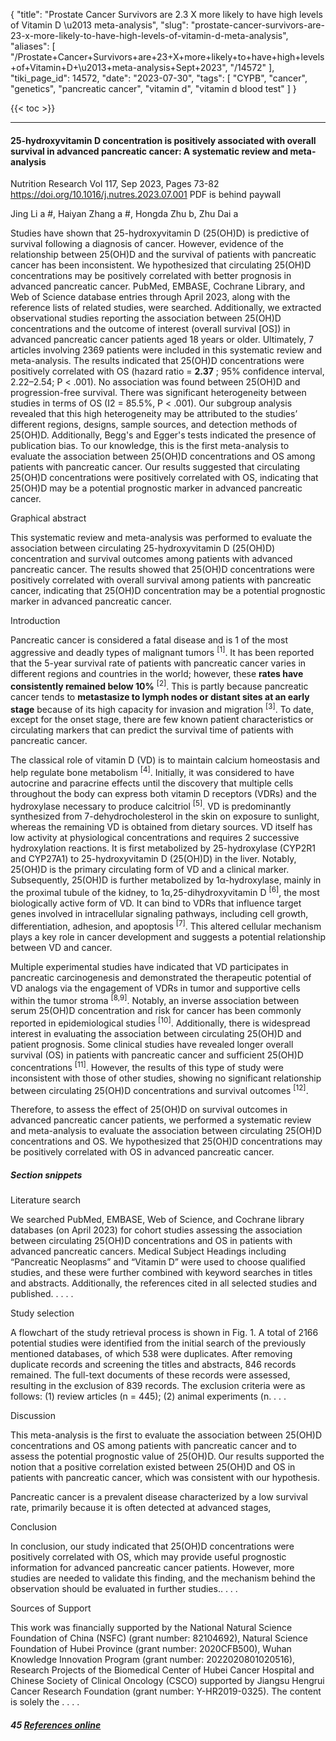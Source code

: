{
    "title": "Prostate Cancer Survivors are 2.3 X more likely to have high levels of Vitamin D \u2013 meta-analysis",
    "slug": "prostate-cancer-survivors-are-23-x-more-likely-to-have-high-levels-of-vitamin-d-meta-analysis",
    "aliases": [
        "/Prostate+Cancer+Survivors+are+23+X+more+likely+to+have+high+levels+of+Vitamin+D+\u2013+meta-analysis+Sept+2023",
        "/14572"
    ],
    "tiki_page_id": 14572,
    "date": "2023-07-30",
    "tags": [
        "CYPB",
        "cancer",
        "genetics",
        "pancreatic cancer",
        "vitamin d",
        "vitamin d blood test"
    ]
}


{{< toc >}} 

---

#### 25-hydroxyvitamin D concentration is positively associated with overall survival in advanced pancreatic cancer: A systematic review and meta-analysis

Nutrition Research Vol 117, Sep 2023, Pages 73-82 https://doi.org/10.1016/j.nutres.2023.07.001 PDF is behind paywall

Jing Li a #, Haiyan Zhang a #, Hongda Zhu b, Zhu Dai a

Studies have shown that 25-hydroxyvitamin D (25(OH)D) is predictive of survival following a diagnosis of cancer. However, evidence of the relationship between 25(OH)D and the survival of patients with pancreatic cancer has been inconsistent. We hypothesized that circulating 25(OH)D concentrations may be positively correlated with better prognosis in advanced pancreatic cancer. PubMed, EMBASE, Cochrane Library, and Web of Science database entries through April 2023, along with the reference lists of related studies, were searched. Additionally, we extracted observational studies reporting the association between 25(OH)D concentrations and the outcome of interest (overall survival <span>[OS]</span>) in advanced pancreatic cancer patients aged 18 years or older. Ultimately, 7 articles involving 2369 patients were included in this systematic review and meta-analysis. The results indicated that 25(OH)D concentrations were positively correlated with OS (hazard ratio = **2.37** ; 95% confidence interval, 2.22–2.54; P < .001). No association was found between 25(OH)D and progression-free survival. There was significant heterogeneity between studies in terms of OS (I2 = 85.5%, P < .001). Our subgroup analysis revealed that this high heterogeneity may be attributed to the studies’ different regions, designs, sample sources, and detection methods of 25(OH)D. Additionally, Begg's and Egger's tests indicated the presence of publication bias. To our knowledge, this is the first meta-analysis to evaluate the association between 25(OH)D concentrations and OS among patients with pancreatic cancer. Our results suggested that circulating 25(OH)D concentrations were positively correlated with OS, indicating that 25(OH)D may be a potential prognostic marker in advanced pancreatic cancer.

Graphical abstract

This systematic review and meta-analysis was performed to evaluate the association between circulating 25-hydroxyvitamin D (25(OH)D) concentration and survival outcomes among patients with advanced pancreatic cancer. The results showed that 25(OH)D concentrations were positively correlated with overall survival among patients with pancreatic cancer, indicating that 25(OH)D concentration may be a potential prognostic marker in advanced pancreatic cancer.

Introduction

Pancreatic cancer is considered a fatal disease and is 1 of the most aggressive and deadly types of malignant tumors <sup>[1]</sup>. It has been reported that the 5-year survival rate of patients with pancreatic cancer varies in different regions and countries in the world; however, these  **rates have consistently remained below 10%**  <sup>[2]</sup>. This is partly because pancreatic cancer tends to  **metastasize to lymph nodes or distant sites at an early stage**   because of its high capacity for invasion and migration <sup>[3]</sup>. To date, except for the onset stage, there are few known patient characteristics or circulating markers that can predict the survival time of patients with pancreatic cancer.

The classical role of vitamin D (VD) is to maintain calcium homeostasis and help regulate bone metabolism <sup>[4]</sup>. Initially, it was considered to have autocrine and paracrine effects until the discovery that multiple cells throughout the body can express both vitamin D receptors (VDRs) and the hydroxylase necessary to produce calcitriol <sup>[5]</sup>. VD is predominantly synthesized from 7-dehydrocholesterol in the skin on exposure to sunlight, whereas the remaining VD is obtained from dietary sources. VD itself has low activity at physiological concentrations and requires 2 successive hydroxylation reactions. It is first metabolized by 25-hydroxylase (CYP2R1 and CYP27A1) to 25-hydroxyvitamin D (25(OH)D) in the liver. Notably, 25(OH)D is the primary circulating form of VD and a clinical marker. Subsequently, 25(OH)D is further metabolized by 1α-hydroxylase, mainly in the proximal tubule of the kidney, to 1α,25-dihydroxyvitamin D <sup>[6]</sup>, the most biologically active form of VD. It can bind to VDRs that influence target genes involved in intracellular signaling pathways, including cell growth, differentiation, adhesion, and apoptosis <sup>[7]</sup>. This altered cellular mechanism plays a key role in cancer development and suggests a potential relationship between VD and cancer.

Multiple experimental studies have indicated that VD participates in pancreatic carcinogenesis and demonstrated the therapeutic potential of VD analogs via the engagement of VDRs in tumor and supportive cells within the tumor stroma <sup>[8,9]</sup>. Notably, an inverse association between serum 25(OH)D concentration and risk for cancer has been commonly reported in epidemiological studies <sup>[10]</sup>. Additionally, there is widespread interest in evaluating the association between circulating 25(OH)D and patient prognosis. Some clinical studies have revealed longer overall survival (OS) in patients with pancreatic cancer and sufficient 25(OH)D concentrations <sup>[11]</sup>. However, the results of this type of study were inconsistent with those of other studies, showing no significant relationship between circulating 25(OH)D concentrations and survival outcomes <sup>[12]</sup>.

Therefore, to assess the effect of 25(OH)D on survival outcomes in advanced pancreatic cancer patients, we performed a systematic review and meta-analysis to evaluate the association between circulating 25(OH)D concentrations and OS. We hypothesized that 25(OH)D concentrations may be positively correlated with OS in advanced pancreatic cancer.

##### Section snippets

Literature search

We searched PubMed, EMBASE, Web of Science, and Cochrane library databases (on April 2023) for cohort studies assessing the association between circulating 25(OH)D concentrations and OS in patients with advanced pancreatic cancers. Medical Subject Headings including “Pancreatic Neoplasms” and “Vitamin D” were used to choose qualified studies, and these were further combined with keyword searches in titles and abstracts. Additionally, the references cited in all selected studies and published. . . . .

Study selection

A flowchart of the study retrieval process is shown in Fig. 1. A total of 2166 potential studies were identified from the initial search of the previously mentioned databases, of which 538 were duplicates. After removing duplicate records and screening the titles and abstracts, 846 records remained. The full-text documents of these records were assessed, resulting in the exclusion of 839 records. The exclusion criteria were as follows: (1) review articles (n = 445); (2) animal experiments (n. . . .

Discussion

This meta-analysis is the first to evaluate the association between 25(OH)D concentrations and OS among patients with pancreatic cancer and to assess the potential prognostic value of 25(OH)D. Our results supported the notion that a positive correlation existed between 25(OH)D and OS in patients with pancreatic cancer, which was consistent with our hypothesis.

Pancreatic cancer is a prevalent disease characterized by a low survival rate, primarily because it is often detected at advanced stages, 

Conclusion

In conclusion, our study indicated that 25(OH)D concentrations were positively correlated with OS, which may provide useful prognostic information for advanced pancreatic cancer patients. However, more studies are needed to validate this finding, and the mechanism behind the observation should be evaluated in further studies.. . . . 

Sources of Support

This work was financially supported by the National Natural Science Foundation of China (NSFC) (grant number: 82104692), Natural Science Foundation of Hubei Province (grant number: 2020CFB500), Wuhan Knowledge Innovation Program (grant number: 2022020801020516), Research Projects of the Biomedical Center of Hubei Cancer Hospital and Chinese Society of Clinical Oncology (CSCO) supported by Jiangsu Hengrui Cancer Research Foundation (grant number: Y-HR2019-0325). The content is solely the . . . . 

##### 45 [References online](https://www.sciencedirect.com/science/article/abs/pii/S0271531723000611?via%3Dihub)